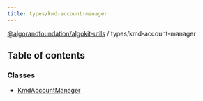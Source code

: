 ```yaml
---
title: types/kmd-account-manager
---
```


[@algorandfoundation/algokit-utils](/reference/algokit-utils-ts/api/readme/) / types/kmd-account-manager

## Table of contents

### Classes

- [KmdAccountManager](/reference/algokit-utils-ts/api/classes/types_kmd_account_managerkmdaccountmanager/)
